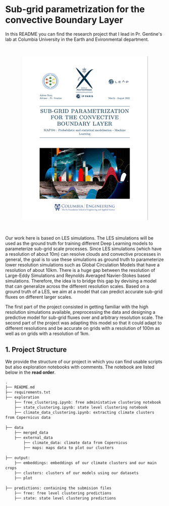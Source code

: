 # **Sub-grid parametrization for the convective Boundary Layer**

In this README you can find the research project that I lead in Pr. Gentine's lab at Columbia University in the Earth and Evironmental department.

<br />
<p align="center">
  <img src="1st_page.png"
    width="400" 
    height=auto>
</p>
 <br />

Our work here is based on LES simulations. The LES simulations will be used as the ground truth for training different Deep Learning models to parameterize sub-grid scale processes. Since LES simulations (which have a resolution of about 10m) can resolve clouds and convective processes in general, the goal is to use these simulations as ground truth to parameterize lower resolution simulations such as Global Circulation Models that have a resolution of about 10km. There is a huge gap between the resolution of Large-Eddy Simulations and Reynolds Averaged Navier-Stokes based simulations. Therefore, the idea is to bridge this gap by devising a model that can generalize across the different resolution scales. Based on a ground truth of a LES, we aim at a model that can predict accurate sub-grid fluxes on different larger scales.

The first part of the project consisted in getting familiar with the high resolution simulations available, preprocessing the data and designing a predictive model for sub-grid fluxes over and arbitrary resolution scale. The second part of the project was adapting this model so that it could adapt to different resolutions and be accurate on grids with a resolution of 100m as well as on grids with a resolution of 1km.


## **1. Project Structure**

We provide the structure of our project in which you can find usable scripts but also exploration notebooks with comments. The notebook are listed below in the **read order**.

```
.
├── README.md
├── requirements.txt
├── exploration
    ├── free_clustering.ipynb: free administative clustering notebook
    ├── state_clustering.ipynb: state level clustering notebook
    ├── climate_data_clustering.ipynb: extracting climate clusters from Copernicus data

├── data
    ├── merged_data
    ├── external_data
        ├── climate_data: climate data from Copernicus
        ├── maps: maps data to plot our clusters 
        
├── output:
    ├── embeddings: embeddings of our climate clusters and our main crops
    ├── clusters: clusters of our models using our datasets
    ├── plot

├── predictions: containing the submision files
    ├── free: free level clustering predictions 
    ├── state: state level clustering predictions